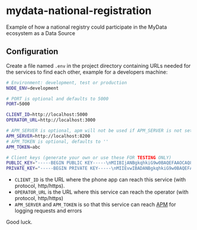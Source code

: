 # mydata-national-registration

Example of how a national registry could participate in the MyData ecosystem as a Data Source

## Configuration

Create a file named `.env` in the project directory containing URLs needed for the services to find each other, example for a developers machine:

```bash
# Environment: development, test or production
NODE_ENV=development

# PORT is optional and defaults to 5000
PORT=5000

CLIENT_ID=http://localhost:5000
OPERATOR_URL=http://localhost:3000

# APM_SERVER is optional, apm will not be used if APM_SERVER is not set
APM_SERVER=http://localhost:8200
# APM_TOKEN is optional, defaults to ''
APM_TOKEN=abc

# Client keys (generate your own or use these FOR TESTING ONLY)
PUBLIC_KEY="-----BEGIN PUBLIC KEY-----\nMIIBIjANBgkqhkiG9w0BAQEFAAOCAQ8AMIIBCgKCAQEAv/MgNZvi0YRhA0FePG6t\ne32qMz37tD1t6mKeVolt6OZt6pblbCIfIW7J99jyKy3Zk2aZF/Eerr86qjKFwGro\nAmGT4VN7bEtHOFnpj4jFf3wvo7weyRHBIh9rc5LJtZ8k1MWYGDqxT/H835ZhxMrI\niUHPVLB6JKhEBk1h8gHSJdH574T8ZNc4jrMgapOgCJqzP7OSpOEus3nRfv9vKMD8\nRGESJukNwj0Vxf4FlkuqPGhsp6ImRPKnvdCPnfInx2IEcgS3UU7sV6B7k14lzepl\n313KzFpbrS1qXbuEhwLsvIthNKqA5C/YOpiJz7NlC+sOQw8QxMLfTq9WmSuQ4HKn\n6QIDAQAB\n-----END PUBLIC KEY-----\n"
PRIVATE_KEY="-----BEGIN PRIVATE KEY-----\nMIIEvwIBADANBgkqhkiG9w0BAQEFAASCBKkwggSlAgEAAoIBAQC/8yA1m+LRhGED\nQV48bq17faozPfu0PW3qYp5WiW3o5m3qluVsIh8hbsn32PIrLdmTZpkX8R6uvzqq\nMoXAaugCYZPhU3tsS0c4WemPiMV/fC+jvB7JEcEiH2tzksm1nyTUxZgYOrFP8fzf\nlmHEysiJQc9UsHokqEQGTWHyAdIl0fnvhPxk1ziOsyBqk6AImrM/s5Kk4S6zedF+\n/28owPxEYRIm6Q3CPRXF/gWWS6o8aGynoiZE8qe90I+d8ifHYgRyBLdRTuxXoHuT\nXiXN6mXfXcrMWlutLWpdu4SHAuy8i2E0qoDkL9g6mInPs2UL6w5DDxDEwt9Or1aZ\nK5DgcqfpAgMBAAECggEBAKmQdvWknbwEO0cK6dps0yfyHPZjXQUd9wlE0ScVBFjn\nplXDsyvRALsiCZy+sz9do4TI75js0fQAziwnsWwHhKkF1gMJIlDKN0Iae27mncE+\nzT7RIkjxPDGOm/dexn2A9qJXY0KUJqq+1GoXiIq1sG1AC41+0IetdVoz5cBJx4DL\n8n8RuRHdayMGYovhidxZIzNsD4ClBTHIpXg04PKgzd6zGfD3rqPrmPauPcoqWPKB\nzFL2LdFvN2t60Zw94AnfXN7khTxd2c1017B2aFr0HGog8kn+sWPqc/45Uc7sBusz\nZWCgQR5VTZ48mfaNDMky0pG2DBjQTXNp+fsRXU+HJZkCgYEA7Ph+WWXQfOPNWgCh\nSLmC3G9ct0CQLJ/FTYyWD2wwC85tPQCNjeCuphUX8OkYmpq3jlXkmc0d6VqMBDDE\nex8THpfJ1w7SIN5EVHE4REF6Kvjq3auv3LXj1KWvkCEOV03knyLIbY8T1xoKhkyK\nx+uFKE0CQaAbtqDTgqd5m74v4EsCgYEAz10eAFN7YLChY2OkA1sSbcGnMITHjyzp\nGEU/3XqsKHzz0ikMLoLx5eU0Rm4AXSAnOHyfHSmRcGIAhcVION4Lo0sUM6S8mgpi\nwQtSY1VbgxBqVAwHeRdNcO0Knn9z4Z/iFpbnT+jXpHbi7jYkjrOIgUFH9P2Y4ki9\n50EWn9ByABsCgYEAs6jmajLF8Znoe78UiIWVUDjiC1FYvWxYcyYOMx0sBBd6PJCp\nwZJB90rwvsaKz9RTLAe07GJVtjDfDOJIZKw3m68q6PCkoSTCm17HcQBPdjsIHg3n\npCcG15bSVyyoqco1de0yFdYvDZsBtbZcVZwbdWWFO2n++ORP17PPgCOeOqcCgYAC\neJyb6mLFAzXZJl3VAGfW0QD6DgsGxMU+WczqCcU1ck/BiGWxxDO3xqR51mPAuFpf\nTPTkdxNZoIFbFr/GlbbTylhCSUtKFqeYn1brAiBmDnMF72LDaaitmNWQj/pEjRA3\nrrKw/BhdyGDp79E9thwBVlLSM5d30uAYemkXnHdPUwKBgQC1qURMS8K6tZdpxOcP\nn3SXm+kzQ6l8uTzUCa7OtokwzteG0wgbq211eUwHz/w5ZWm5WELEN/pYoIbiIQ0Y\nCmx4cdQdj30a+bIj3gKb9ZNxZobY5Fwu/YlsntG47kJLzIVBe/Pb+OQnE93ayD1c\nDNGvM0BRQBe5Q4QKhecExBAIGw==\n-----END PRIVATE KEY-----\n"
```

- `CLIENT_ID` is the URL where the phone app can reach this service (with protocol, http/https).
- `OPERATOR_URL` is the URL where this service can reach the operator (with protocol, http/https)
- `APM_SERVER` and `APM_TOKEN` is so that this service can reach [APM](https://www.npmjs.com/package/elastic-apm-node) for logging requests and errors

Good luck.
